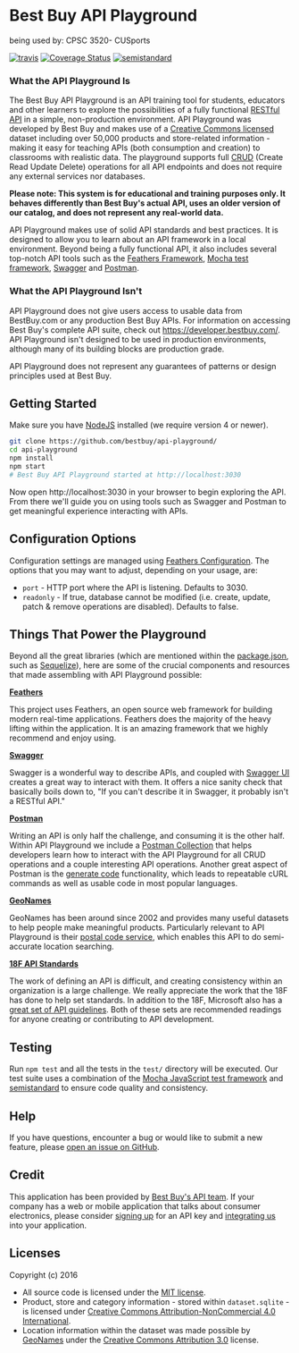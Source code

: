 # Best Buy API Playground

being used by: CPSC 3520- CUSports

[![travis][travis-image]][travis-url]
[![Coverage Status][coveralls-image]][coveralls-url]
[![semistandard][semistandard-image]][semistandard-url]

[travis-image]: https://img.shields.io/travis/BestBuy/api-playground.svg?style=flat-square
[travis-url]: https://travis-ci.org/BestBuy/api-playground
[coveralls-image]: https://coveralls.io/repos/github/BestBuy/api-playground/badge.svg?branch=master
[coveralls-url]: https://coveralls.io/github/BestBuy/api-playground?branch=master
[semistandard-image]: https://img.shields.io/badge/code%20style-semistandard-brightgreen.svg?style=flat-square
[semistandard-url]: http://npm.im/semistandard

### What the API Playground Is

The Best Buy API Playground is an API training tool for students, educators and other learners to explore the possibilities of a fully functional [RESTful API](http://www.restapitutorial.com/) in a simple, non-production environment. API Playground was developed by Best Buy and makes use of a [Creative Commons licensed](https://creativecommons.org/licenses/by-nc/4.0/) dataset including over 50,000 products and store-related information - making it easy for teaching APIs (both consumption and creation) to classrooms with realistic data. The playground supports full [CRUD](https://en.wikipedia.org/wiki/Create,_read,_update_and_delete) (Create Read Update Delete) operations for all API endpoints and does not require any external services nor databases.

**Please note: This system is for educational and training purposes only. It behaves differently than Best Buy's actual API, uses an older version of our catalog, and does not represent any real-world data.**

API Playground makes use of solid API standards and best practices. It is designed to allow you to learn about an API framework in a local environment. Beyond being a fully functional API, it also includes several top-notch API tools such as the [Feathers Framework](http://feathersjs.com), [Mocha test framework](https://mochajs.org/), [Swagger](http://swagger.io/) and [Postman](https://www.getpostman.com/).

### What the API Playground Isn't

API Playground does not give users access to usable data from BestBuy.com or any production Best Buy APIs. For information on accessing Best Buy's complete API suite, check out https://developer.bestbuy.com/. API Playground isn't designed to be used in production environments, although many of its building blocks are production grade.

API Playground does not represent any guarantees of patterns or design principles used at Best Buy.

## Getting Started

Make sure you have [NodeJS](https://nodejs.org/) installed (we require version 4 or newer).

```bash
git clone https://github.com/bestbuy/api-playground/
cd api-playground
npm install
npm start
# Best Buy API Playground started at http://localhost:3030
```

Now open http://localhost:3030 in your browser to begin exploring the API. From there we'll guide you on using tools such as Swagger and Postman to get meaningful experience interacting with APIs.

## Configuration Options

Configuration settings are managed using [Feathers Configuration](https://docs.feathersjs.com/configuration/readme.html). The options
that you may want to adjust, depending on your usage, are:
* `port` - HTTP port where the API is listening. Defaults to 3030.
* `readonly` - If true, database cannot be modified (i.e. create, update, patch & remove operations are disabled). Defaults to false.

## Things That Power the Playground

Beyond all the great libraries (which are mentioned within the [package.json](package.json), such as [Sequelize](http://sequelizejs.com/)), here are some of the crucial components and resources that made assembling with API Playground possible:

__[Feathers](http://feathersjs.com)__

This project uses Feathers, an open source web framework for building modern real-time applications. Feathers does the majority of the heavy lifting within the application. It is an amazing framework that we highly recommend and enjoy using.

__[Swagger](http://swagger.io/)__

Swagger is a wonderful way to describe APIs, and coupled with [Swagger UI](https://github.com/swagger-api/swagger-ui) creates a great way to interact with them. It offers a nice sanity check that basically boils down to, "If you can't describe it in Swagger, it probably isn't a RESTful API."

__[Postman](https://www.getpostman.com/)__

Writing an API is only half the challenge, and consuming it is the other half. Within API Playground we include a [Postman Collection](https://www.getpostman.com/docs/collections) that helps developers learn how to interact with the API Playground for all CRUD operations and a couple interesting API operations. Another great aspect of Postman is the [generate code](https://www.getpostman.com/docs/creating_curl) functionality, which leads to repeatable  cURL commands as well as usable code in most popular languages.

__[GeoNames](https://www.geonames.org/)__

GeoNames has been around since 2002 and provides many useful datasets to help people make meaningful products. Particularly relevant to API Playground is their [postal code service](http://www.geonames.org/postal-codes/postal-codes-us.html), which enables this API to do semi-accurate location searching.

__[18F API Standards](https://github.com/18F/api-standards)__

The work of defining an API is difficult, and creating consistency within an organization is a large challenge. We really appreciate the work that the 18F has done to help set standards. In addition to the 18F, Microsoft also has a [great set of API guidelines](https://github.com/Microsoft/api-guidelines). Both of these sets are recommended readings for anyone creating or contributing to API development.

## Testing

Run `npm test` and all the tests in the `test/` directory will be executed. Our test suite uses a combination of the [Mocha JavaScript test framework](https://mochajs.org/) and [semistandard](https://github.com/Flet/semistandard) to ensure code quality and consistency.

## Help

If you have questions, encounter a bug or would like to submit a new feature, please [open an issue on GitHub](https://github.com/bestbuy/api-playground/issues).

## Credit

This application has been provided by [Best Buy's API team](https://developer.bestbuy.com/). If your company has a web or mobile application that talks about consumer electronics, please consider [signing up](https://developer.bestbuy.com/) for an API key and [integrating us](http://bestbuyapis.github.io/api-documentation/) into your application.

## Licenses

Copyright (c) 2016

* All source code is licensed under the [MIT license](LICENSE-SOURCE.md).
* Product, store and category information - stored within `dataset.sqlite` - is licensed under [Creative Commons Attribution-NonCommercial 4.0 International](LICENSE-DATASET.md).
* Location information within the dataset was made possible by [GeoNames](http://www.geonames.org) under the [Creative Commons Attribution 3.0](https://creativecommons.org/licenses/by/3.0/) license.
